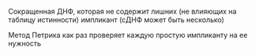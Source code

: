 Сокращенная ДНФ, которая не содержит лишних (не влияющих на таблицу истинности) импликант (сДНФ может быть несколько)




Метод Петрика как раз проверяет каждую простую импликанту на ее нужность